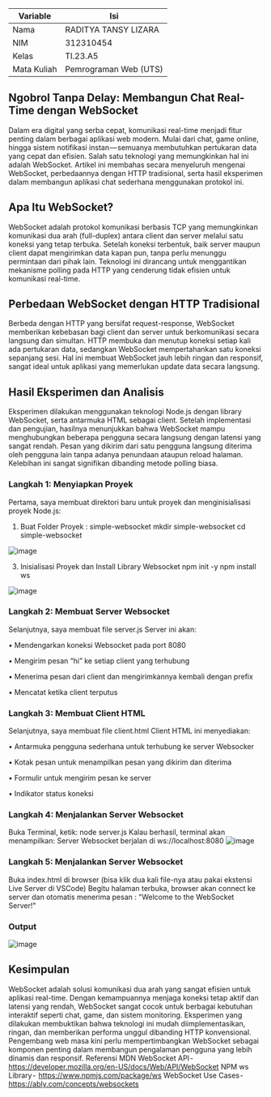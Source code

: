 | Variable | Isi |
| -------- | --- |
| Nama | RADITYA TANSY LIZARA  |
| NIM | 312310454 |
| Kelas | TI.23.A5 |
| Mata Kuliah | Pemrograman Web (UTS) |

## Ngobrol Tanpa Delay: Membangun Chat Real-Time dengan WebSocket ##
Dalam era digital yang serba cepat, komunikasi real-time menjadi fitur penting dalam berbagai aplikasi web modern. Mulai dari chat, game online, hingga sistem notifikasi instan — semuanya membutuhkan pertukaran data yang cepat dan efisien. Salah satu teknologi yang memungkinkan hal ini adalah WebSocket. Artikel ini membahas secara menyeluruh mengenai WebSocket, perbedaannya dengan HTTP tradisional, serta hasil eksperimen dalam membangun aplikasi chat sederhana menggunakan protokol ini.
## Apa Itu WebSocket? ##
WebSocket adalah protokol komunikasi berbasis TCP yang memungkinkan komunikasi dua arah (full-duplex) antara client dan server melalui satu koneksi yang tetap terbuka. Setelah koneksi terbentuk, baik server maupun client dapat mengirimkan data kapan pun, tanpa perlu menunggu permintaan dari pihak lain. Teknologi ini dirancang untuk menggantikan mekanisme polling pada HTTP yang cenderung tidak efisien untuk komunikasi real-time.
## Perbedaan WebSocket dengan HTTP Tradisional ##
Berbeda dengan HTTP yang bersifat request-response, WebSocket memberikan kebebasan bagi client dan server untuk berkomunikasi secara langsung dan simultan. HTTP membuka dan menutup koneksi setiap kali ada pertukaran data, sedangkan WebSocket mempertahankan satu koneksi sepanjang sesi. Hal ini membuat WebSocket jauh lebih ringan dan responsif, sangat ideal untuk aplikasi yang memerlukan update data secara langsung.
## Hasil Eksperimen dan Analisis ##
Eksperimen dilakukan menggunakan teknologi Node.js dengan library WebSocket, serta antarmuka HTML sebagai client. Setelah implementasi dan pengujian, hasilnya menunjukkan bahwa WebSocket mampu menghubungkan beberapa pengguna secara langsung dengan latensi yang sangat rendah. Pesan yang dikirim dari satu pengguna langsung diterima oleh pengguna lain tanpa adanya penundaan ataupun reload halaman. Kelebihan ini sangat signifikan dibanding metode polling biasa.
### Langkah 1: Menyiapkan Proyek ###
Pertama, saya membuat direktori baru untuk proyek dan menginisialisasi proyek Node.js:
1.	Buat Folder Proyek : simple-websocket
mkdir simple-websocket
cd simple-websocket

![image](https://github.com/user-attachments/assets/dc2037e0-545c-4bd7-9f5c-8f54c6c326f2)

3. Inisialisasi Proyek dan Install Library Websocket
npm init -y
npm install ws

  ![image](https://github.com/user-attachments/assets/63183a28-ad1b-422f-b226-6e89d64eaeac)
  
### Langkah 2: Membuat Server Websocket ###
Selanjutnya, saya membuat file server.js
Server ini akan:

•	Mendengarkan koneksi Websocket pada port 8080

•	Mengirim pesan “hi” ke setiap client yang terhubung

•	Menerima pesan dari client dan mengirimkannya kembali dengan prefix

•	Mencatat ketika client terputus

### Langkah 3: Membuat Client HTML ###
Selanjutnya, saya membuat file client.html
Client HTML ini menyediakan:

•	Antarmuka pengguna sederhana untuk terhubung ke server Websocker

•	Kotak pesan untuk menampilkan pesan yang dikirim dan diterima

•	Formulir untuk mengirim pesan ke server

•	Indikator status koneksi

### Langkah 4: Menjalankan Server Websocket ###
Buka Terminal, ketik:
node server.js
Kalau berhasil, terminal akan menampilkan:
Server Websocket berjalan di ws://localhost:8080
![image](https://github.com/user-attachments/assets/b4f4a5a1-3e3b-44e3-a6a7-522cd517d8a9)

### Langkah 5: Menjalankan Server Websocket ###
Buka index.html di browser (bisa klik dua kali file-nya atau pakai ekstensi Live Server di VSCode)
Begitu halaman terbuka, browser akan connect ke server dan otomatis menerima pesan : "Welcome to the WebSocket Server!"

### Output ###
![image](https://github.com/user-attachments/assets/cc3ae834-415e-47a8-8fdd-314a82178a3e)

## Kesimpulan ##
WebSocket adalah solusi komunikasi dua arah yang sangat efisien untuk aplikasi real-time. Dengan kemampuannya menjaga koneksi tetap aktif dan latensi yang rendah, WebSocket sangat cocok untuk berbagai kebutuhan interaktif seperti chat, game, dan sistem monitoring. Eksperimen yang dilakukan membuktikan bahwa teknologi ini mudah diimplementasikan, ringan, dan memberikan performa unggul dibanding HTTP konvensional. Pengembang web masa kini perlu mempertimbangkan WebSocket sebagai komponen penting dalam membangun pengalaman pengguna yang lebih dinamis dan responsif.
Referensi
MDN WebSocket API - 
https://developer.mozilla.org/en-US/docs/Web/API/WebSocket
NPM ws Library - 
https://www.npmjs.com/package/ws
WebSocket Use Cases - 
https://ably.com/concepts/websockets
